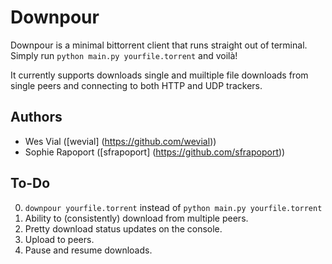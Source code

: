 # Downpour
Downpour is a minimal bittorrent client that runs straight out of terminal. 
Simply run `python main.py yourfile.torrent` and voilà! 

It currently supports downloads single and muiltiple file downloads from single peers and connecting to both HTTP and UDP trackers. 

Authors
----
* Wes Vial ([wevial] (https://github.com/wevial))
* Sophie Rapoport ([sfrapoport] (https://github.com/sfrapoport))


To-Do
----
0. `downpour yourfile.torrent` instead of `python main.py yourfile.torrent`
1. Ability to (consistently) download from multiple peers.
2. Pretty download status updates on the console.
3. Upload to peers.
4. Pause and resume downloads.
